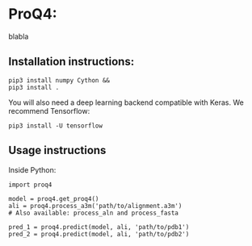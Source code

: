# ProQ4:
blabla

## Installation instructions:

    pip3 install numpy Cython &&
    pip3 install .

You will also need a deep learning backend compatible with Keras. We recommend Tensorflow:

    pip3 install -U tensorflow


## Usage instructions

Inside Python:

    import proq4

    model = proq4.get_proq4()
    ali = proq4.process_a3m('path/to/alignment.a3m')
    # Also available: process_aln and process_fasta
    
    pred_1 = proq4.predict(model, ali, 'path/to/pdb1')
    pred_2 = proq4.predict(model, ali, 'path/to/pdb2')

